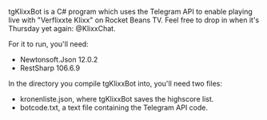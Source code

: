 tgKlixxBot is a C# program which uses the Telegram API to enable playing live with "Verflixxte Klixx" on Rocket Beans TV. Feel free to drop in when it's Thursday yet again: @KlixxChat.

For it to run, you'll need:
 - Newtonsoft.Json 12.0.2
 - RestSharp 106.6.9

In the directory you compile tgKlixxBot into, you'll need two files:
 - kronenliste.json, where tgKlixxBot saves the highscore list.
 - botcode.txt, a text file containing the Telegram API code.